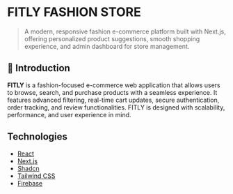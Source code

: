 # FITLY FASHION STORE

> A modern, responsive fashion e-commerce platform built with Next.js, offering personalized product suggestions, smooth shopping experience, and admin dashboard for store management.


## 🚀 Introduction

**FITLY** is a fashion-focused e-commerce web application that allows users to browse, search, and purchase products with a seamless experience. It features advanced filtering, real-time cart updates, secure authentication, order tracking, and review functionalities. FITLY is designed with scalability, performance, and user experience in mind.

## Technologies
- [React](https://reactjs.org/) 
- [Next.js](https://nextjs.org/)
- [Shadcn](https://ui.shadcn.com/)
- [Tailwind CSS](https://tailwindcss.com/) 
- [Firebase](https://firebase.google.com/) 
